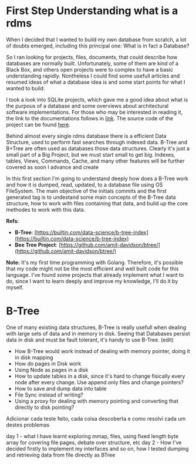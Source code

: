 # First Step Understanding what is a rdms

When I decided that I wanted to build my own database from scratch, a lot of doubts emerged, including this principal one: What is in fact a Database?

So I ran looking for projects, files, documents, that could describe how databases are normally built. Unfortunately, some of them are kind of a Black Box, and others open projects were to complex to have a basic understanding rapidly. Nontheless I could find some usefull articles and resumed ideas of what a database idea is and some start points for what I wanted to build.

I took a look into SQLite projects, which gave me a good idea about what is the purpous of a database and some overviews about architectural software implementations. For those who may be interested in reading it, the link to the documentations follows in [link](https://www.sqlite.org/docs.html). The source code of the project can be found [here](https://github.com/sqlite/sqlite/tree/master).

Behind almost every single rdms database there is a efficient Data Structure, used to perform fast searches through indexed data. B-Tree and B+Tree are often used as databases those data structures. Clearly it's just a small part of a Big Project, but we must start small to get big. Indexes, tables, Views, Commands, Cache, and many other features will be further covered as soon I advance and create 

In this first section I'm going to understand deeply how does a B-Tree work and how it is dumped, read, updated, to a database file using OS FileSystem. The main objective of the initials commits and the first generated tag is to undestand some main concepts of the B-Tree data structure, how to work with files containing that data, and build up the core methodes to work with this data.

**Refs**:
- **B-Tree**: [https://builtin.com/data-science/b-tree-index](https://builtin.com/data-science/b-tree-index)
- **Bee Tree Project**: [https://github.com/amit-davidson/btree/](https://github.com/amit-davidson/btree/)

**Note:** It's my first time programming with Golang. Therefore, it's possible that my code might not be the most efficient and well built code for this language. I've found some projects that already implement what I want to do, since I want to learn deeply and improve my knowledge, I'll do it by myself.

# B-Tree

One of many existing data structures, B-Tree is really usefull when dealing with large sets of data and in memory in disk. Seeing that Databases persist data in disk and must be fault tolerant, it's handy to use B-Tree. (edit)

- How B-Tree would work instead of dealing with memory pointer, doing it in disk mapping
- How do pages in Disk work
- Using Node as pages in a disk
- How to update tables in a disk, since it's hard to change fisically every node after every change. Use append only files and change pointers?
- How to save and dump data into table
- File Sync instead of writing?
- Using a proxy for dealing with memory pointing and converting that directly to disk pointing?

Adicionar cada teste feito, cada coisa descoberta e como resolvi cada um destes problemas


day 1 - what I have learnt exploring mmap, files, using fixed length byte array for covering file pages, debate over structure, etc
day 2 - How I've decided firstly to implement my interfaces and so on, how I tested dumping and retrieving data from file directly as BTree


